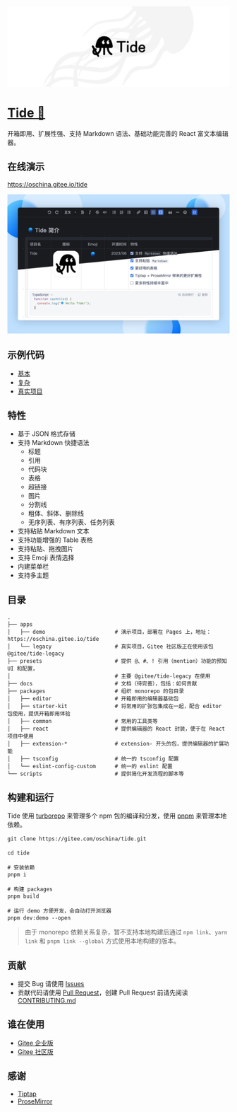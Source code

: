 ![tide logo](./docs/images/tide.jpg)

# [Tide 🪼](https://gitee.com/oschina/tide)

开箱即用、扩展性强、支持 Markdown 语法、基础功能完善的 React 富文本编辑器。

## 在线演示

https://oschina.gitee.io/tide

![](./docs/images/tide-screenshot.jpg)

## 示例代码

- [基本](./packages/editor/README.md)
- [复杂](./apps/demo)
- [真实项目](./apps/legacy)

## 特性

- 基于 JSON 格式存储
- 支持 Markdown 快捷语法
  - 标题
  - 引用
  - 代码块
  - 表格
  - 超链接
  - 图片
  - 分割线
  - 粗体、斜体、删除线
  - 无序列表、有序列表、任务列表
- 支持粘贴 Markdown 文本
- 支持功能增强的 Table 表格
- 支持粘贴、拖拽图片
- 支持 Emoji 表情选择
- 内建菜单栏
- 支持多主题

## 目录

```
.
├── apps
│   ├── demo                      # 演示项目，部署在 Pages 上，地址：https://oschina.gitee.io/tide
│   └── legacy                    # 真实项目，Gitee 社区版正在使用该包 @gitee/tide-legacy
├── presets                       # 提供 @、#、! 引用（mention）功能的预知 UI 和配置，
│                                 # 主要 @gitee/tide-legacy 在使用
├── docs                          # 文档（待完善），包括：如何贡献
├── packages                      # 组织 monorepo 的包目录
│   ├── editor                    # 开箱即用的编辑器基础包
│   ├── starter-kit               # 将常用的扩张包集成在一起，配合 editor 包使用，提供开箱即用体验
│   ├── common                    # 常用的工具类等
│   ├── react                     # 提供编辑器的 React 封装，便于在 React 项目中使用
│   ├── extension-*               # extension- 开头的包，提供编辑器的扩展功能
│   ├── tsconfig                  # 统一的 tsconfig 配置
│   └── eslint-config-custom      # 统一的 eslint 配置
└── scripts                       # 提供简化开发流程的脚本等
```

## 构建和运行

Tide 使用 [turborepo](https://turbo.build/repo) 来管理多个 npm 包的编译和分发，使用 [pnpm](https://pnpm.io) 来管理本地依赖。

```shell
git clone https://gitee.com/oschina/tide.git

cd tide

# 安装依赖
pnpm i

# 构建 packages
pnpm build

# 运行 demo 方便开发，会自动打开浏览器
pnpm dev:demo --open
```

> 由于 monorepo 依赖关系复杂，暂不支持本地构建后通过 `npm link`、`yarn link` 和 `pnpm link --global` 方式使用本地构建的版本。

## 贡献

- 提交 Bug 请使用 [Issues](https://gitee.com/oschina/tide/issues)
- 贡献代码请使用 [Pull Request](https://gitee.com/oschina/tide/pulls)，创建 Pull Request 前请先阅读 [CONTRIBUTING.md](./docs/CONTRIBUTING.md)

## 谁在使用

- [Gitee 企业版](https://e.gitee.com)
- [Gitee 社区版](https://gitee.com)

## 感谢

- [Tiptap](https://github.com/ueberdosis/tiptap)
- [ProseMirror](https://github.com/ProseMirror/prosemirror)
